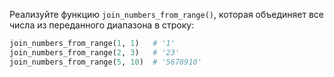 
Реализуйте функцию `join_numbers_from_range()`, которая объединяет все числа из переданного диапазона в строку:

```python
join_numbers_from_range(1, 1)   # '1'
join_numbers_from_range(2, 3)   # '23'
join_numbers_from_range(5, 10)  # '5678910'
```
